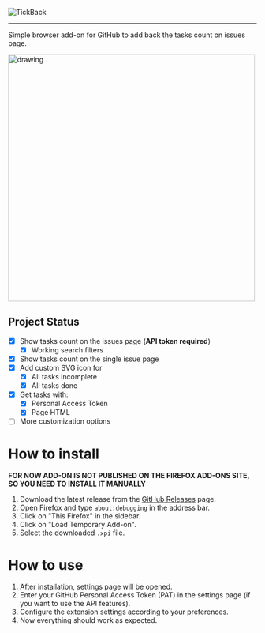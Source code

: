 ![TickBack](https://github.com/user-attachments/assets/e404f8b3-2a68-4b63-b6a9-e6c30c7957b3)

---

Simple browser add-on for GitHub to add back the tasks count on issues page.

<img src="https://github.com/user-attachments/assets/d666c9f3-7ce8-4ed9-8e71-948ed3c15d8f" alt="drawing" width="500"/>

## Project Status

- [x] Show tasks count on the issues page (__API token required__)
    - [x] Working search filters
- [x] Show tasks count on the single issue page 
- [x] Add custom SVG icon for
    - [x] All tasks incomplete
    - [x] All tasks done
- [x] Get tasks with:
    - [x] Personal Access Token
    - [x] Page HTML
- [ ] More customization options

# How to install

**FOR NOW ADD-ON IS NOT PUBLISHED ON THE FIREFOX ADD-ONS SITE, SO YOU NEED TO INSTALL IT MANUALLY**

1. Download the latest release from the [GitHub Releases](https://github.com/yourusername/TickBack/releases) page.
2. Open Firefox and type `about:debugging` in the address bar.
3. Click on "This Firefox" in the sidebar.
4. Click on "Load Temporary Add-on".
5. Select the downloaded `.xpi` file.

# How to use

1. After installation, settings page will be opened.
2. Enter your GitHub Personal Access Token (PAT) in the settings page (if you want to use the API features).
3. Configure the extension settings according to your preferences.
4. Now everything should work as expected.
